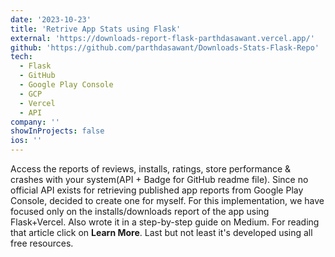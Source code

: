 ```yaml
---
date: '2023-10-23'
title: 'Retrive App Stats using Flask'
external: 'https://downloads-report-flask-parthdasawant.vercel.app/'
github: 'https://github.com/parthdasawant/Downloads-Stats-Flask-Repo'
tech:
  - Flask
  - GitHub
  - Google Play Console
  - GCP
  - Vercel
  - API
company: ''
showInProjects: false
ios: ''
---
```


Access the reports of reviews, installs, ratings, store performance & crashes with your system(API + Badge for GitHub readme file). Since no official API exists for retrieving published app reports from Google Play Console, decided to create one for myself. For this implementation, we have focused only on the installs/downloads report of the app using Flask+Vercel. Also wrote it in a step-by-step guide on Medium. For reading that article click on **Learn More**. Last but not least it's developed using all free resources.
